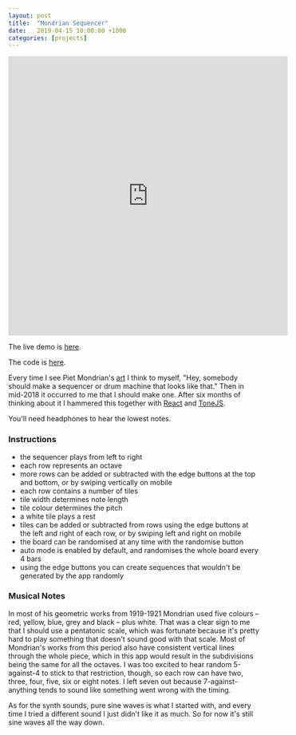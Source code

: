 ```yaml
---
layout: post
title:  "Mondrian Sequencer"
date:   2019-04-15 10:00:00 +1000
categories: [projects]
---
```


<iframe width="560" height="560" src="https://www.youtube.com/embed/u7B9B6sYUC8" frameborder="0" allow="accelerometer; autoplay; encrypted-media; gyroscope; picture-in-picture" allowfullscreen></iframe>

The live demo is [here](https://ryanmonro.github.io/mondrian/).

The code is [here](https://www.github.com/ryanmonro/mondrian/).

Every time I see Piet Mondrian's [art](https://www.piet-mondrian.org/composition-number-2.jsp) I think to myself, "Hey, somebody should make a sequencer or drum machine that looks like that." Then in mid-2018 it occurred to me that I should make one. After six months of thinking about it I hammered this together with [React](https://reactjs.org/) and [ToneJS](https://tonejs.github.io).

 You'll need headphones to hear the lowest notes.

### Instructions
- the sequencer plays from left to right
- each row represents an octave
- more rows can be added or subtracted with the edge buttons at the top and bottom, or by swiping vertically on mobile
- each row contains a number of tiles
- tile width determines note length
- tile colour determines the pitch
- a white tile plays a rest
- tiles can be added or subtracted from rows using the edge buttons at the left and right of each row, or by swiping left and right on mobile
- the board can be randomised at any time with the randomise button
- auto mode is enabled by default, and randomises the whole board every 4 bars
- using the edge buttons you can create sequences that wouldn't be generated by the app randomly

### Musical Notes
In most of his geometric works from 1919-1921 Mondrian used five colours – red, yellow, blue, grey and black – plus white. That was a clear sign to me that I should use a pentatonic scale, which was fortunate because it's pretty hard to play something that doesn't sound good with that scale. Most of Mondrian's works from this period also have consistent vertical lines through the whole piece, which in this app would result in the subdivisions being the same for all the octaves. I was too excited to hear random 5-against-4 to stick to that restriction, though, so each row can have two, three, four, five, six or eight notes. I left seven out because 7-against-anything tends to sound like something went wrong with the timing.

As for the synth sounds, pure sine waves is what I started with, and every time I tried a different sound I just didn't like it as much. So for now it's still sine waves all the way down.